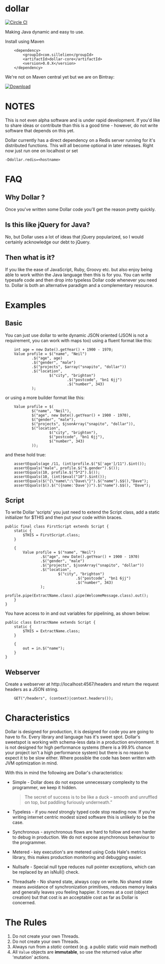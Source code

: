 


dollar
======

[![Circle CI](https://circleci.com/gh/neilellis/dollar.png?style=badge)](https://circleci.com/gh/neilellis/dollar)

Making Java dynamic and easy to use.

Install using Maven

        <dependency>
            <groupId>com.sillelien</groupId>
            <artifactId>dollar-core</artifactId>
            <version>0.0.X</version>
        </dependency>

We're not on Maven central yet but we are on Bintray:

[ ![Download](https://api.bintray.com/packages/neilellis/dollar/dollarscript/images/download.svg) ](https://bintray.com/neilellis/dollar/dollarscript/_latestVersion)


NOTES
=====

This is not even alpha software and is under rapid development. If you'd like to share ideas or contribute than this is a good time - however, do not write software that depends on this yet.

Dollar currently has a direct dependency on a Redis server running for it's distributed functions. This will all become optional in later releases. Right now just run one on localhost or set

    -Ddollar.redis=<hostname>

FAQ
===

Why Dollar ?
------------

Once you've written some Dollar code you'll get the reason pretty quickly.

Is this like jQuery for Java?
-----------------------------

No, but Dollar uses a lot of ideas that jQuery popularized, so I would certainly acknowledge our debt to jQuery.

Then what is it?
----------------

If you like the ease of JavaScript, Ruby, Groovy etc. but also enjoy being able to work within the Java language then this is for you. You can write typesafe code and then drop into typeless Dollar code whenever you need to. Dollar is both an alternative paradigm and a complementary resource.


Examples
========

Basic
-----

You can just use dollar to write dynamic JSON oriented (JSON is not a requirement, you can work with maps too) using a fluent format like this:

        int age = new Date().getYear() + 1900 - 1970;
        Value profile = $("name", "Neil")
                .$("age", age)
                .$("gender", "male")
                .$("projects", $array("snapito", "dollar"))
                .$("location",
                        $("city", "brighton")
                                .$("postcode", "bn1 6jj")
                                .$("number", 343)
                );

or using a more builder format like this:

        Value profile = $(
                $("name", "Neil"),
                $("age", new Date().getYear() + 1900 - 1970),
                $("gender", "male"),
                $("projects", $jsonArray("snapito", "dollar")),
                $("location",
                        $("city", "brighton"),
                        $("postcode", "bn1 6jj"),
                        $("number", 343)
                ));

and these hold true:

        assertEquals(age /11, (int)profile.$("$['age']/11").$int());
        assertEquals("male", profile.$("$.gender").$());
        assertEquals(10, profile.$("5*2").$());
        assertEquals(10, (int)$eval("10").$int());
        assertEquals($("{\"name\":\"Dave\"}").$("name").$$(),"Dave");
        assertEquals($().$("({name:'Dave'})").$("name").$$(), "Dave");

Script
------


To write Dollar 'scripts' you just need to extend the Script class, add a static initializer for $THIS and then put your code within braces.

    public final class FirstScript extends Script {
        static {
            $THIS = FirstScript.class;
        }

        {
            Value profile = $("name", "Neil")
                    .$("age", new Date().getYear() + 1900 - 1970)
                    .$("gender", "male")
                    .$("projects", $jsonArray("snapito", "dollar"))
                    .$("location",
                            $("city", "brighton")
                                    .$("postcode", "bn1 6jj")
                                    .$("number", 343)
                    );
            profile.pipe(ExtractName.class).pipe(WelcomeMessage.class).out();
        }
    }

You have access to in and out variables for pipelining, as shown below:

    public class ExtractName extends Script {
        static {
            $THIS = ExtractName.class;
        }

        {
            out = in.$("name");
        }
    }


Webserver
---------

Create a webserver at http://localhost:4567/headers and return the request headers as a JSON string.

        GET("/headers", (context)|context.headers());

Characteristics
===============

Dollar is designed for production, it is designed for code you are going to have to fix. Every library and language has it's sweet spot. Dollar's sweetspot is working with schema-less data in a production environment. It is not designed for high performance systems (there is a 99.9% chance your project isn't a high performance system) but there is no reason to expect it to be slow either. Where possible the code has been written with JVM optimization in mind.

With this in mind the following are Dollar's characteristics:

* Simple - Dollar does do not expose unnecessary complexity to the programmer, we keep it hidden.

    > The secret of success is to be like a duck – smooth and unruffled on top, but paddling furiously underneath.”

* Typeless - if you *need* strongly typed code stop reading now. If you're writing internet centric modest sized software this is unlikely to be the case.
* Synchronous - asynchronous flows are hard to follow and even harder to debug in production. We do not expose asynchronous behaviour to the programmer.
* Metered - key execution's are metered using Coda Hale's metrics library, this makes production monitoring and debugging easier.
* Nullsafe - Special null type reduces null pointer exceptions, which can be replaced by an isNull() check.
* Threadsafe - No shared state, always copy on write. No shared state means avoidance of synchronization primitives, reduces memory leaks and generally leaves you feeling happier. It comes at a cost (object creation) but that cost is an acceptable cost as far as Dollar is concerned.

The Rules
=========

1. Do not create your own Threads.
2. Do not create your own Threads.
3. Always run from a *static* context (e.g. a public static void main method)
4. All `Value` objects are **immutable**, so use the returned value after 'mutation' actions.






